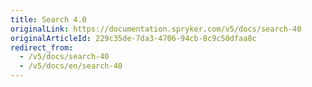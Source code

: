 ```yaml
---
title: Search 4.0
originalLink: https://documentation.spryker.com/v5/docs/search-40
originalArticleId: 229c35de-7da3-4706-94cb-8c9c50dfaa8c
redirect_from:
  - /v5/docs/search-40
  - /v5/docs/en/search-40
---
```



